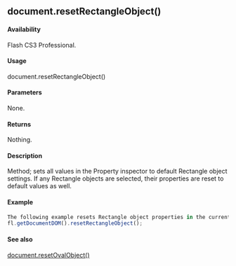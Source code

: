 ## document.resetRectangleObject()

#### Availability

Flash CS3 Professional.

#### Usage

document.resetRectangleObject()

#### Parameters

None.

#### Returns

Nothing.

#### Description

Method; sets all values in the Property inspector to default Rectangle object settings. If any Rectangle objects are selected, their properties are reset to default values as well.

#### Example

```javascript
The following example resets Rectangle object properties in the current document to default values:
fl.getDocumentDOM().resetRectangleObject();

```
#### See also

[document.resetOvalObject()](../Document_object/docum310.md)
